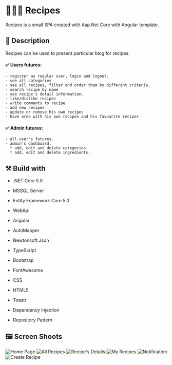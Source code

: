 # :egg::ramen::spaghetti: Recipes
Recipes is a small SPA created with Asp.Net Core with Angular template.

## :memo: Description
Recipes can be used to present particular blog for recipes.

#### :white_check_mark: Users futures: 

    - register as regular user, login and logout. 
    - see all categories   
    - see all recipes, filter and order them by different criteria.
    - search recipe by name
    - see recipe's detail information.
    - like/dislike recipes
    - write comments to recipe
    - add new recipes
    - update or remove his own recipes
    - have area with his own recipes and his favourite recipes
      
#### :white_check_mark: Admin futures: 

    - all user's futures.
    - admin's dashboard:  
      * add, edit and delete categories.
      * add, edit and delete ingredients.

## :hammer_and_pick: Build with

 - .NET Core 5.0

 - MSSQL Server 

 - Entity Framework Core 5.0

 - WebApi
 
 - Angular

 - AutoMapper

 - Newtonsoft.Json

 - TypeScript

 - Bootstrap

 - FontAwesome

 - CSS

 - HTML5

 - Toastr

 - Dependency Injection

 - Repository Pattern

## :framed_picture: Screen Shoots

![Home Page](https://res.cloudinary.com/dieu4mste/image/upload/v1615017321/home_scwmf8.png)
![All Recipes](https://res.cloudinary.com/dieu4mste/image/upload/v1615017320/allRecipes_usbtvt.png)
![Recipe's Details](https://res.cloudinary.com/dieu4mste/image/upload/v1615017379/recipeDetails_azvzfe.png)
![My Recipes](https://res.cloudinary.com/dieu4mste/image/upload/v1615017320/myRecipes_ehbndo.png)
![Notification](https://res.cloudinary.com/dieu4mste/image/upload/v1615017317/toastr_nkzhqc.png)
![Create Recipe](https://res.cloudinary.com/dieu4mste/image/upload/v1615017657/form_oqdmid.png)
